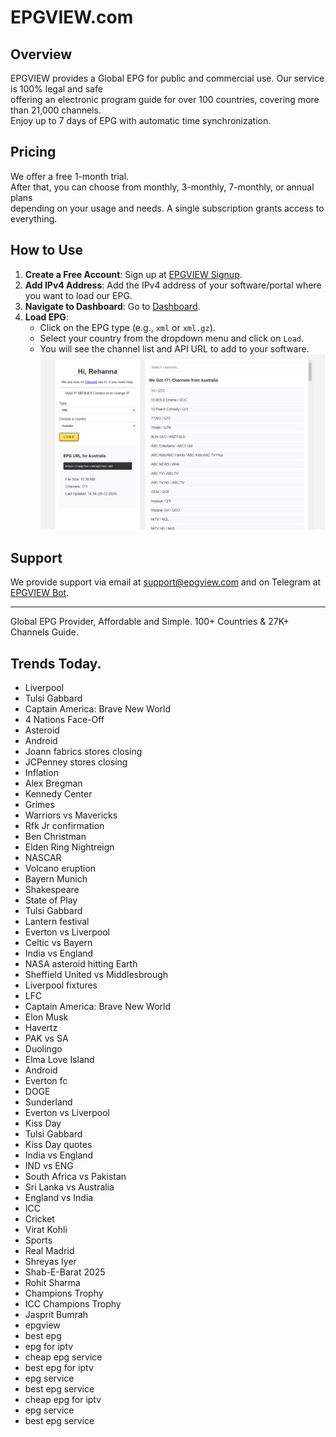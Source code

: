 # EPGVIEW.com



## Overview
EPGVIEW provides a Global EPG for public and commercial use. Our service is 100% legal and safe\
offering an electronic program guide for over 100 countries, covering more than 21,000 channels.\
Enjoy up to 7 days of EPG with automatic time synchronization.

## Pricing
We offer a free 1-month trial. \
After that, you can choose from monthly, 3-monthly, 7-monthly, or annual plans \
depending on your usage and needs. A single subscription grants access to everything.

## How to Use
1. **Create a Free Account**: Sign up at [EPGVIEW Signup](https://epgview.com/signup.php).
2. **Add IPv4 Address**: Add the IPv4 address of your software/portal where you want to load our EPG.
3. **Navigate to Dashboard**: Go to [Dashboard](https://epgview.com/dashboard.php).
4. **Load EPG**:
   - Click on the EPG type (e.g., `xml` or `xml.gz`).
   - Select your country from the dropdown menu and click on `Load`.
   - You will see the channel list and API URL to add to your software.
![EPGVIEW](img/dashboard.png)
## Support
We provide support via email at [support@epgview.com](mailto:support@epgview.com) and on Telegram at [EPGVIEW Bot](https://t.me/epgview_bot).

---

Global EPG Provider, Affordable and Simple. 100+ Countries & 27K+ Channels Guide.

## Trends Today.

- Liverpool
- Tulsi Gabbard
- Captain America: Brave New World
- 4 Nations Face-Off
- Asteroid
- Android
- Joann fabrics stores closing
- JCPenney stores closing
- Inflation
- Alex Bregman
- Kennedy Center
- Grimes
- Warriors vs Mavericks
- Rfk Jr confirmation
- Ben Christman
- Elden Ring Nightreign
- NASCAR
- Volcano eruption
- Bayern Munich
- Shakespeare
- State of Play
- Tulsi Gabbard
- Lantern festival
- Everton vs Liverpool
- Celtic vs Bayern
- India vs England
- NASA asteroid hitting Earth
- Sheffield United vs Middlesbrough
- Liverpool fixtures
- LFC
- Captain America: Brave New World
- Elon Musk
- Havertz
- PAK vs SA
- Duolingo
- Elma Love Island
- Android
- Everton fc
- DOGE
- Sunderland
- Everton vs Liverpool
- Kiss Day
- Tulsi Gabbard
- Kiss Day quotes
- India vs England
- IND vs ENG
- South Africa vs Pakistan
- Sri Lanka vs Australia
- England vs India
- ICC
- Cricket
- Virat Kohli
- Sports
- Real Madrid
- Shreyas Iyer
- Shab-E-Barat 2025
- Rohit Sharma
- Champions Trophy
- ICC Champions Trophy
- Jasprit Bumrah
- epgview
- best epg
- epg for iptv
- cheap epg service
- best epg for iptv
- epg service
- best epg service
- cheap epg for iptv
- epg service
- best epg service
